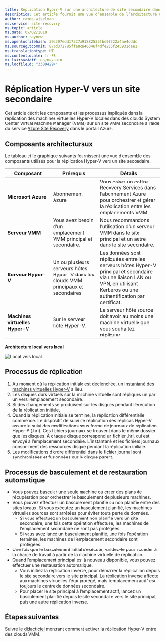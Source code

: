 ```yaml
---
title: Réplication Hyper-V sur une architecture de site secondaire dans Azure Site Recovery | Microsoft Docs
description: Cet article fournit une vue d’ensemble de l’architecture utilisée pour la réplication de machines virtuelles Hyper-V locales sur un site System Center VMM secondaire avec Azure Site Recovery.
author: rayne-wiselman
ms.service: site-recovery
ms.topic: article
ms.date: 05/02/2018
ms.author: raynew
ms.openlocfilehash: 39a397edd17327a91882535fbd00222a4ae4dddc
ms.sourcegitcommit: 870d372785ffa8ca46346f4dfe215f245931dae1
ms.translationtype: HT
ms.contentlocale: fr-FR
ms.lasthandoff: 05/08/2018
ms.locfileid: "33894294"
---
```

# <a name="hyper-v-replication-to-a-secondary-site"></a>Réplication Hyper-V vers un site secondaire

Cet article décrit les composants et les processus impliqués dans la réplication des machines virtuelles Hyper-V locales dans des clouds System Center Virtual Machine Manager (VMM) sur un site VMM secondaire à l’aide du service [Azure Site Recovery](site-recovery-overview.md) dans le portail Azure.


## <a name="architectural-components"></a>Composants architecturaux

Le tableau et le graphique suivants fournissent une vue d’ensemble des composants utilisés pour la réplication Hyper-V vers un site secondaire.

**Composant** | **Prérequis** | **Détails**
--- | --- | ---
**Microsoft Azure** | Abonnement Azure | Vous créez un coffre Recovery Services dans l’abonnement Azure pour orchestrer et gérer la réplication entre les emplacements VMM.
**Serveur VMM** | Vous avez besoin d’un emplacement VMM principal et secondaire. | Nous recommandons l’utilisation d’un serveur VMM dans le site principal et un autre dans le site secondaire.
**Serveur Hyper-V** |  Un ou plusieurs serveurs hôtes Hyper-V dans les clouds VMM principaux et secondaires. | Les données sont répliquées entre les serveurs hôtes Hyper-V principal et secondaire via une liaison LAN ou VPN, en utilisant Kerberos ou une authentification par certificat.  
**Machines virtuelles Hyper-V** | Sur le serveur hôte Hyper-V. | Le serveur hôte source doit avoir au moins une machine virtuelle que vous souhaitez répliquer.

**Architecture local vers local**

![Local vers local](./media/hyper-v-vmm-architecture/arch-onprem-onprem.png)

## <a name="replication-process"></a>Processus de réplication

1. Au moment où la réplication initiale est déclenchée, un [instantané des machines virtuelles Hyper-V](https://technet.microsoft.com/library/dd560637.aspx) a lieu.
2. Les disques durs virtuels sur la machine virtuelle sont répliqués un par un vers l’emplacement secondaire.
3. Si des changements se produisent sur les disques pendant l’exécution de la réplication initiale, 
4. Quand la réplication initiale se termine, la réplication différentielle commence. Le dispositif de suivi de réplication des réplicas Hyper-V assure le suivi des modifications sous forme de journaux de réplication Hyper-V (.hrl). Ces fichiers journaux se trouvent dans le même dossier que les disques. À chaque disque correspond un fichier .hrl, qui est envoyé à l’emplacement secondaire. L’instantané et les fichiers journaux consomment des ressources disque pendant la réplication initiale.
5. Les modifications d’ordre différentiel dans le fichier journal sont synchronisées et fusionnées sur le disque parent.


## <a name="failover-and-failback-process"></a>Processus de basculement et de restauration automatique

- Vous pouvez basculer une seule machine ou créer des plans de récupération pour orchestrer le basculement de plusieurs machines.
- Vous pouvez effectuer un basculement planifié ou non planifié entre des sites locaux. Si vous exécutez un basculement planifié, les machines virtuelles sources sont arrêtées pour éviter toute perte de données.
    - Si vous effectuez un basculement non planifié vers un site secondaire, une fois cette opération effectuée, les machines de l’emplacement secondaire ne sont pas protégées.
    - Si vous avez lancé un basculement planifié, une fois l’opération terminée, les machines de l’emplacement secondaire sont protégées.
- Une fois que le basculement initial s’exécute, validez-le pour accéder à la charge de travail à partir de la machine virtuelle de réplication.
- Quand l’emplacement principal est à nouveau disponible, vous pouvez effectuer une restauration automatique.
    - Vous initiez la réplication inverse, pour démarrer la réplication depuis le site secondaire vers le site principal. La réplication inverse affecte aux machines virtuelles l’état protégé, mais l’emplacement actif est toujours le centre de données secondaire.
    - Pour placer le site principal à l’emplacement actif, lancez un basculement planifié depuis le site secondaire vers le site principal, puis une autre réplication inverse.



## <a name="next-steps"></a>Étapes suivantes


Suivre [le didacticiel](hyper-v-vmm-disaster-recovery.md) montrant comment activer la réplication Hyper-V entre des clouds VMM.
